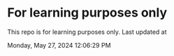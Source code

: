 # For learning purposes only
This repo is for learning purposes only.
Last updated at

Monday, May 27, 2024 12:06:29 PM

